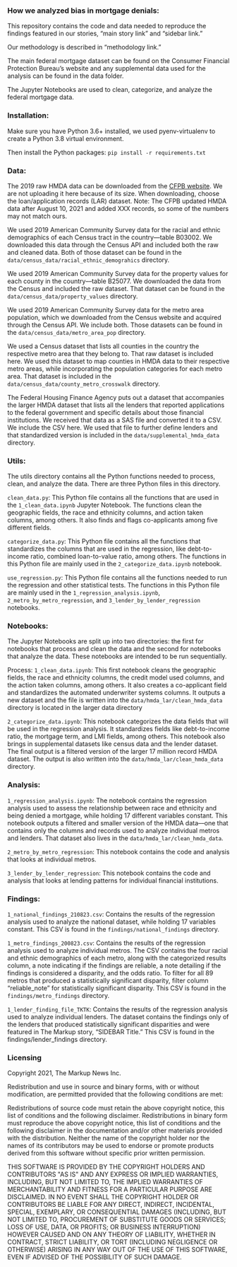 ### How we analyzed bias in mortgage denials: 

This repository contains the code and data needed to reproduce the findings featured in our stories, “main story link” and “sidebar link.”

Our methodology is described in “methodology link.”

The main federal mortgage dataset can be found on the Consumer Financial Protection Bureau’s website and any supplemental data used for the analysis can be found in the data folder. 

The Jupyter Notebooks are used to clean, categorize, and analyze the federal mortgage data.

### Installation:

Make sure you have Python 3.6+ installed, we used pyenv-virtualenv to create a Python 3.8 virtual environment.

Then install the Python packages: `pip install -r requirements.txt`

### Data:

The 2019 raw HMDA data can be downloaded from the [CFPB website](https://ffiec.cfpb.gov/data-publication/dynamic-national-loan-level-dataset/2019). We are not uploading it here because of its size. When downloading, choose the loan/application records (LAR) dataset. Note: The CFPB updated HMDA data after August 10, 2021 and added XXX records, so some of the numbers may not match ours. 

We used 2019 American Community Survey data for the racial and ethnic demographics of each Census tract in the country––table B03002. We downloaded this data through the Census API and included both the raw and cleaned data. Both of those dataset can be found in the `data/census_data/racial_ethnic_demograhics` directory.

We used 2019 American Community Survey data for the property values for each county in the country––table B25077. We downloaded the data from the Census and included the raw dataset. That dataset can be found in the `data/census_data/property_values` directory.

We used 2019 American Community Survey data for the metro area population, which we downloaded from the Census website and acquired through the Census API. We include both. Those datasets can be found in the `data/census_data/metro_area_pop` directory.


We used a Census dataset that lists all counties in the country the respective metro area that they belong to. That raw dataset is included here. We used this dataset to map counties in HMDA data to their respective metro areas, while incorporating the population categories for each metro area. That dataset is included in the `data/census_data/county_metro_crosswalk` directory. 

The Federal Housing Finance Agency puts out a dataset that accompanies the larger HMDA dataset that lists all the lenders that reported applications to the federal government and specific details about those financial institutions. We received that data as a SAS file and converted it to a CSV. We include the CSV here. We used that file to further define lenders and that standardized version is included in the `data/supplemental_hmda_data` directory. 

### Utils:

The utils directory contains all the Python functions needed to process, clean, and analyze the data. There are three Python files in this directory.

`clean_data.py`: This Python file contains all the functions that are used in the `1_clean_data.ipynb` Jupyter Notebook. The functions clean the geographic fields, the race and ethnicity columns, and action taken columns, among others. It also finds and flags co-applicants among five different fields. 

`categorize_data.py`: This Python file contains all the functions that standardizes the columns that are used in the regression, like debt-to-income ratio, combined loan-to-value ratio, among others. The functions in this Python file are mainly used in the `2_categorize_data.ipynb` notebook.

`use_regression.py`: This Python file contains all the functions needed to run the regression and other statistical tests. The functions in this Python file are mainly used in the `1_regression_analysis.ipynb`, `2_metro_by_metro_regression`, and `3_lender_by_lender_regression` notebooks.


### Notebooks:

The Jupyter Notebooks are split up into two directories: the first for notebooks that process and clean the data and the second for notebooks that analyze the data. These notebooks are intended to be run sequentially.

Process:
`1_clean_data.ipynb`: This first notebook cleans the geographic fields, the race and ethnicity columns, the credit model used columns, and the action taken columns, among others. It also creates a co-applicant field and standardizes the automated underwriter systems columns. It outputs a new dataset and the file is written into the `data/hmda_lar/clean_hmda_data` directory is located in the larger data directory

`2_categorize_data.ipynb`: This notebook categorizes the data fields that will be used in the regression analysis. It standardizes fields like debt-to-income ratio, the mortgage term, and LMI fields, among others. This notebook also brings in supplemental datasets like census data and the lender dataset. The final output is a filtered version of the larger 17 million record HMDA dataset. The output is also written into the  `data/hmda_lar/clean_hmda_data` directory.

### Analysis: 
`1_regression_analysis.ipynb`: The notebook contains the regression analysis used to assess the relationship between race and ethnicity and being denied a mortgage, while holding 17 different variables constant. This notebook outputs a filtered and smaller version of the HMDA data––one that contains only the columns and records used to analyze individual metros and lenders. That dataset also lives in the `data/hmda_lar/clean_hmda_data`.

`2_metro_by_metro_regression`: This notebook contains the code and analysis that looks at individual metros. 

`3_lender_by_lender_regression`: This notebook contains the code and analysis that looks at lending patterns for individual financial institutions. 

### Findings: 
`1_national_findings_210823.csv`: Contains the results of the regression analysis used to analyze the national dataset, while holding 17 variables constant. This CSV is found in the `findings/national_findings` directory.

`1_metro_findings_200823.csv`: Contains the results of the regression analysis used to analyze individual metros. The CSV contains the four racial and ethnic demographics of each metro, along with the categorized results column, a note indicating if the findings are reliable, a note detailing if the findings is considered a disparity, and the odds ratio. To filter for all 89 metros that produced a statistically significant disparity, filter column “reliable_note” for statistically significant disparity. This CSV is found in the `findings/metro_findings` directory.

 `1_lender_finding_file_TKTK`: Contains the results of the regression analysis used to analyze individual lenders. The dataset contains the findings only of the lenders that produced statistically significant disparities and were featured in The Markup story, “SIDEBAR Title.”  This CSV is found in the findings/lender_findings directory.
 


 

### Licensing

Copyright 2021, The Markup News Inc.

Redistribution and use in source and binary forms, with or without modification, are permitted provided that the following conditions are met:

Redistributions of source code must retain the above copyright notice, this list of conditions and the following disclaimer.
Redistributions in binary form must reproduce the above copyright notice, this list of conditions and the following disclaimer in the documentation and/or other materials provided with the distribution.
Neither the name of the copyright holder nor the names of its contributors may be used to endorse or promote products derived from this software without specific prior written permission.

THIS SOFTWARE IS PROVIDED BY THE COPYRIGHT HOLDERS AND CONTRIBUTORS "AS IS" AND ANY EXPRESS OR IMPLIED WARRANTIES, INCLUDING, BUT NOT LIMITED TO, THE IMPLIED WARRANTIES OF MERCHANTABILITY AND FITNESS FOR A PARTICULAR PURPOSE ARE DISCLAIMED. IN NO EVENT SHALL THE COPYRIGHT HOLDER OR CONTRIBUTORS BE LIABLE FOR ANY DIRECT, INDIRECT, INCIDENTAL, SPECIAL, EXEMPLARY, OR CONSEQUENTIAL DAMAGES (INCLUDING, BUT NOT LIMITED TO, PROCUREMENT OF SUBSTITUTE GOODS OR SERVICES; LOSS OF USE, DATA, OR PROFITS; OR BUSINESS INTERRUPTION) HOWEVER CAUSED AND ON ANY THEORY OF LIABILITY, WHETHER IN CONTRACT, STRICT LIABILITY, OR TORT (INCLUDING NEGLIGENCE OR OTHERWISE) ARISING IN ANY WAY OUT OF THE USE OF THIS SOFTWARE, EVEN IF ADVISED OF THE POSSIBILITY OF SUCH DAMAGE.

